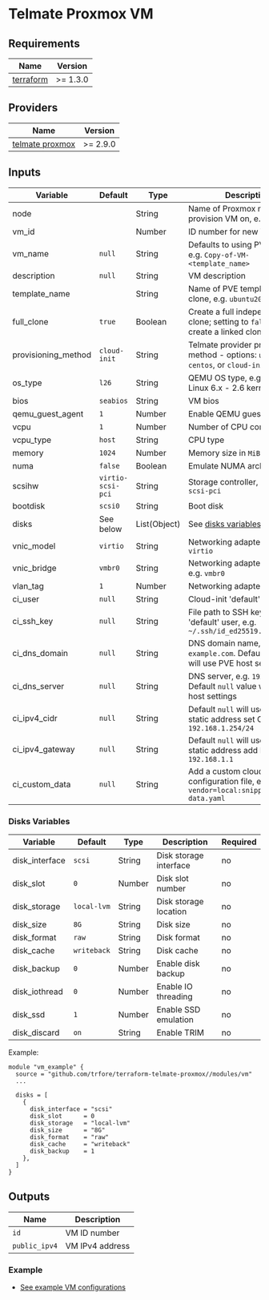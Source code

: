 # Telmate Proxmox VM

## Requirements

| Name        | Version  |
| ----------- | -------- |
| [terraform] | >= 1.3.0 |

## Providers

| Name              | Version  |
| ----------------- | -------- |
| [telmate proxmox] | >= 2.9.0 |

## Inputs

| Variable            | Default           | Type         | Description                                                                              | Required |
| ------------------- | ----------------- | ------------ | ---------------------------------------------------------------------------------------- | -------- |
| node                |                   | String       | Name of Proxmox node to provision VM on, e.g. `pve`                                      | **Yes**  |
| vm_id               |                   | Number       | ID number for new VM                                                                     | **Yes**  |
| vm_name             | `null`            | String       | Defaults to using PVE naming, e.g. `Copy-of-VM-<template_name>`                          | no       |
| description         | `null`            | String       | VM description                                                                           | no       |
| template_name       |                   | String       | Name of PVE template to clone, e.g. `ubuntu20`                                           | **Yes**  |
| full_clone          | `true`            | Boolean      | Create a full independent clone; setting to `false` will create a linked clone           | no       |
| provisioning_method | `cloud-init`      | String       | Telmate provider provisioning method - options: `ubuntu`, `centos`, or `cloud-init`      | no       |
| os_type             | `l26`             | String       | QEMU OS type, e.g. `l26` for Linux 6.x - 2.6 kernel                                      | no       |
| bios                | `seabios`         | String       | VM bios                                                                                  | no       |
| qemu_guest_agent    | `1`               | Number       | Enable QEMU guest agent                                                                  | no       |
| vcpu                | `1`               | Number       | Number of CPU cores                                                                      | no       |
| vcpu_type           | `host`            | String       | CPU type                                                                                 | no       |
| memory              | `1024`            | Number       | Memory size in `MiB`                                                                     | no       |
| numa                | `false`           | Boolean      | Emulate NUMA architecture                                                                | no       |
| scsihw              | `virtio-scsi-pci` | String       | Storage controller, e.g. `virtio-scsi-pci`                                               | no       |
| bootdisk            | `scsi0`           | String       | Boot disk                                                                                | no       |
| disks               | See below         | List(Object) | See [disks variables](#disks-variables) below                                            | no       |
| vnic_model          | `virtio`          | String       | Networking adapter model, e.g. `virtio`                                                  | no       |
| vnic_bridge         | `vmbr0`           | String       | Networking adapter dridge, e.g. `vmbr0`                                                  | no       |
| vlan_tag            | `1`               | Number       | Networking adapter VLAN tag                                                              | no       |
| ci_user             | `null`            | String       | Cloud-init 'default' user                                                                | no       |
| ci_ssh_key          | `null`            | String       | File path to SSH key for 'default' user, e.g. `~/.ssh/id_ed25519.pub`                    | no       |
| ci_dns_domain       | `null`            | String       | DNS domain name, e.g. `example.com`. Default `null` value will use PVE host settings     | no       |
| ci_dns_server       | `null`            | String       | DNS server, e.g. `192.168.1.1`. Default `null` value will use PVE host settings          | no       |
| ci_ipv4_cidr        | `null`            | String       | Default `null` will use `DHCP`, for a static address set CIDR, e.g. `192.168.1.254/24`   | no       |
| ci_ipv4_gateway     | `null`            | String       | Default `null` will use `DHCP`, for a static address add IP, e.g. `192.168.1.1`          | no       |
| ci_custom_data      | `null`            | String       | Add a custom cloud-init configuration file, e.g `vendor=local:snippets/vendor-data.yaml` | no       |

### Disks Variables

| Variable       | Default     | Type   | Description            | Required |
| -------------- | ----------- | ------ | ---------------------- | -------- |
| disk_interface | `scsi`      | String | Disk storage interface | no       |
| disk_slot      | `0`         | Number | Disk slot number       | no       |
| disk_storage   | `local-lvm` | String | Disk storage location  | no       |
| disk_size      | `8G`        | String | Disk size              | no       |
| disk_format    | `raw`       | String | Disk format            | no       |
| disk_cache     | `writeback` | String | Disk cache             | no       |
| disk_backup    | `0`         | Number | Enable disk backup     | no       |
| disk_iothread  | `0`         | Number | Enable IO threading    | no       |
| disk_ssd       | `1`         | Number | Enable SSD emulation   | no       |
| disk_discard   | `on`        | String | Enable TRIM            | no       |

Example:

```HCL
module "vm_example" {
  source = "github.com/trfore/terraform-telmate-proxmox//modules/vm"
  ...

  disks = [
    {
      disk_interface = "scsi"
      disk_slot      = 0
      disk_storage   = "local-lvm"
      disk_size      = "8G"
      disk_format    = "raw"
      disk_cache     = "writeback"
      disk_backup    = 1
    },
  ]
}
```

## Outputs

| Name          | Description     |
| ------------- | --------------- |
| `id`          | VM ID number    |
| `public_ipv4` | VM IPv4 address |

### Example

- [See example VM configurations](../../examples/vm/main.tf)

[terraform]: https://github.com/hashicorp/terraform
[telmate proxmox]: https://github.com/Telmate/terraform-provider-proxmox
